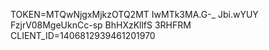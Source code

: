 TOKEN=MTQwNjgxMjkzOTQ2MT  IwMTk3MA.G-_ Jbi.wYUY FzjrV08MgeUknCc-sp BhHXzKllfS 3RHFRM
CLIENT_ID=1406812939461201970
